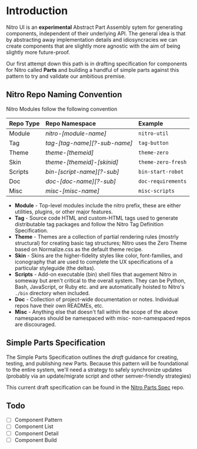 # Introduction
Nitro UI is an **experimental** Abstract Part Assembly sytem for generating components, independent of their underlying API. The general idea is that by abstracting away implementation details and idiosyncracies we can create components that are slightly more agnostic with the aim of being slightly more future-proof. 

Our first attempt down this path is in drafting specification for components for Nitro called **Parts** and building a handful of simple parts against this pattern to try and validate our ambitious premise. 

## Nitro Repo Naming Convention

Nitro Modules follow the following convention

| Repo Type          | Repo Namespace | Example |
| ------------- |:------------------- | :-----| 
| Module     | *nitro-[module-name]*  | `nitro-util` | 
| Tag        | *tag-[tag-name][?-sub-name]* | `tag-button`  |   
| Theme      | *theme-[themeid]* | `theme-zero`    |  
| Skin       | *theme-[themeid]-[skinid]*  | `theme-zero-fresh`    |  
| Scripts    | *bin-[script-name][?-sub]* |`bin-start-robot`  | 
| Doc        | *doc-[doc-name][?-sub]* |`doc-requirements`  |   
| Misc       | *misc-[misc-name]*     | `misc-scripts`	|  

- **Module** - Top-level modules include the nitro prefix, these are either utilities, plugins, or other major features.
- **Tag** - Source code HTML and custom-HTML tags used to generate distributable tag packages and follow the Nitro Tag Definition Specification.
- **Theme** - Themes are a collection of partial rendering rules (mostrly structural) for creating basic tag structures; Nitro uses the Zero Theme based on Normalize.css as the default theme recipe.
- **Skin** - Skins are the higher-fidelity styles like color, font-families, and iconography that are used to complete the UX specifications of a particular styleguide (the deltas).
- **Scripts** - Add-on executable (bin) shell files that augement Nitro in someway but aren't critical to the overall system. They can be Python, Bash, JavaScript, or Ruby etc. and are automatically hoisted to Nitro's `./bin` directory when included. 
- **Doc** - Collection of project-wide documentation or notes. Individual repos have their own READMEs, etc.
- **Misc** - Anything else that doesn't fall within the scope of the above namespaces should be namespaced with misc- non-namespaced repos are discouraged.

## Simple Parts Specification

The Simple Parts Specification outlines the *draft* guidance for creating, testing, and publishing new Parts. Because this pattern will be foundational to the entire system, we'll need a strategy to safely synchronize updates (probably via an update/migrate script and other semver-friendly strategies)

This current draft specification can be found in the [Nitro Parts Spec](https://github.com/nitroUI/nitro-parts-spec/blob/master/README.md) repo.

## Todo
- [ ] Component Pattern
- [ ] Component List
- [ ] Component Detail
- [ ] Component Build
